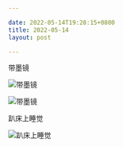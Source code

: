 ```yaml
---

date: 2022-05-14T19:28:15+0800
title: 2022-05-14
layout: post

---
```


带墨镜

![带墨镜](https://ohsaisai.oss-cn-shanghai.aliyuncs.com/2022/05/2022-05-14-1.jpeg)

![带墨镜](https://ohsaisai.oss-cn-shanghai.aliyuncs.com/2022/05/2022-05-14-2.jpeg)

趴床上睡觉

![趴床上睡觉](https://ohsaisai.oss-cn-shanghai.aliyuncs.com/2022/05/2022-05-14-3.jpeg)
